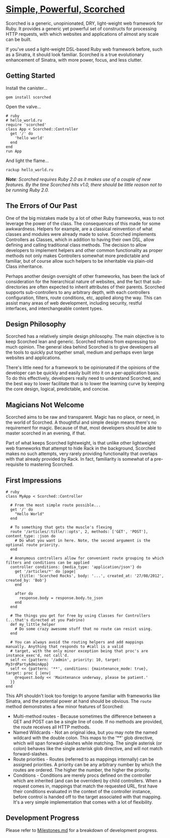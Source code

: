 [Simple, Powerful, Scorched](http://scorchedrb.com)
==========================

Scorched is a generic, unopinionated, DRY, light-weight web framework for Ruby. It provides a generic yet powerful set of constructs for processing HTTP requests, with which websites and applications of almost any scale can be built.

If you've used a light-weight DSL-based Ruby web framework before, such as a Sinatra, it should look familiar. Scorched is a true evolutionary enhancement of Sinatra, with more power, focus, and less clutter.

Getting Started
---------------

Install the canister...

    gem install scorched

Open the valve...

    # ruby
    # hello_world.ru
    require 'scorched'
    class App < Scorched::Controller
      get '/' do
        'hello world'
      end
    end
    run App

And light the flame...

    rackup hello_world.ru

_**Note**: Scorched requires Ruby 2.0 as it makes use of a couple of new features. By the time Scorched hits v1.0, there should be little reason not to be running Ruby 2.0._

The Errors of Our Past
----------------------
One of the big mistakes made by a lot of other Ruby frameworks, was to not leverage the power of the class. The consequences of this made for some awkwardness. Helpers for example, are a classical reinvention of what classes and modules were already made to solve. Scorched implements Controllers as Classes, which in addition to having their own DSL, allow defining and calling traditional class methods. The decision to allow developers to implement helpers and other common functionality as proper methods not only makes Controllers somewhat more predictable and familiar, but of course allow such helpers to be inheritable via plain-old Class inheritance.

Perhaps another design oversight of other frameworks, has been the lack of consideration for the hierarchical nature of websites, and the fact that sub-directories are often expected to inherit attributes of their parents. Scorched supports sub-controllers to any arbitrary depth, with each controllers configuration, filters, route conditions, etc, applied along the way. This can assist many areas of web development, including security, restful interfaces, and interchangeable content types.


Design Philosophy
-----------------
Scorched has a relatively simple design philosophy. The main objective is to keep Scorched lean and generic. Scorched refrains from expressing too much opinion. The general idea behind Scorched is to give developers all the tools to quickly put together small, medium and perhaps even large websites and applications.

There's little need for a framework to be opinionated if the opinions of the developer can be quickly and easily built into it on a per-application basis. To do this effectively, developers really need to understand Scorched, and the best way to lower facilitate that is to lower the learning curve by keeping the core design, logical, predictable, and concise.


Magicians Not Welcome
---------------------
Scorched aims to be raw and transparent. Magic has no place, or need, in the world of Scorched. A thoughtful and simple design means there's no requirement for magic. Because of that, most developers should be able to master scorched in an evening, if that.

Part of what keeps Scorched lightweight, is that unlike other lightweight web frameworks that attempt to hide Rack in the background, Scorched makes no such attempts, very rarely providing functionality that overlaps with that already provided by Rack. In fact, familiarity is somewhat of a pre-requisite to mastering Scorched.


First Impressions
-----------------

    # ruby
    class MyApp < Scorched::Controller
      
      # From the most simple route possible...
      get '/' do
        "Hello World"
      end
      
      # To something that gets the muscle's flexing
      route '/articles/:title/::opts', 2, methods: ['GET', 'POST'], content_type: :json do
        # Do what you want in here. Note, the second argument is the optional route priority.
      end
      
      # Anonymous controllers allow for convenient route grouping to which filters and conditions can be applied
      controller conditions: {media_type: 'application/json'} do
        get '/articles/*' do |page|
          {title: 'Scorched Rocks', body: '...', created_at: '27/08/2012', created_by: 'Bob'}
        end
        
        after do
          response.body = response.body.to_json
        end
      end
      
      # The things you get for free by using Classes for Controllers (...that's directed at you Padrino)
      def my_little_helper
        # Do some crazy awesome stuff that no route can resist using.
      end
      
      # You can always avoid the routing helpers and add mappings manually. Anything that responds to #call is a valid
      # target, with the only minor exception being that proc's are instance_exec'd, not call'd.
      self << {pattern: '/admin', priority: 10, target: My3rdPartyAdminApp}
      self << {pattern: '**', conditions: {maintenance_mode: true}, target: proc { |env|
        @request.body << 'Maintenance underway, please be patient.'
      }}
    end

This API shouldn't look too foreign to anyone familiar with frameworks like Sinatra, and the potential power at hand should be obvious. The `route` method demonstrates a few minor features of Scorched:

* Multi-method routes - Because sometimes the difference between a GET and POST can be a single line of code. If no methods are provided, the route receives all HTTP methods.
* Named Wildcards - Not an original idea, but you may note the named wildcard with the double colon. This maps to the '**' glob directive, which will span forward-slashes while matching. The single asterisk (or colon) behaves like the single asterisk glob directive, and will not match forward-slashes.
* Route priorities - Routes (referred to as mappings internally) can be assigned priorities. A priority can be any arbitrary number by which the routes are ordered. The higher the number, the higher the priority.
* Conditions - Conditions are merely procs defined on the controller which are inherited (and can be overriden) by child controllers. When a request comes in, mappings that match the requested URL, first have their conditions evaluated in the context of the controller instance, before control is handed off to the target associated with that mapping. It's a very simple implementation that comes with a lot of flexibility.


Development Progress
--------------------
Please refer to [Milestones.md](Milestones.md) for a breakdown of development progress.
